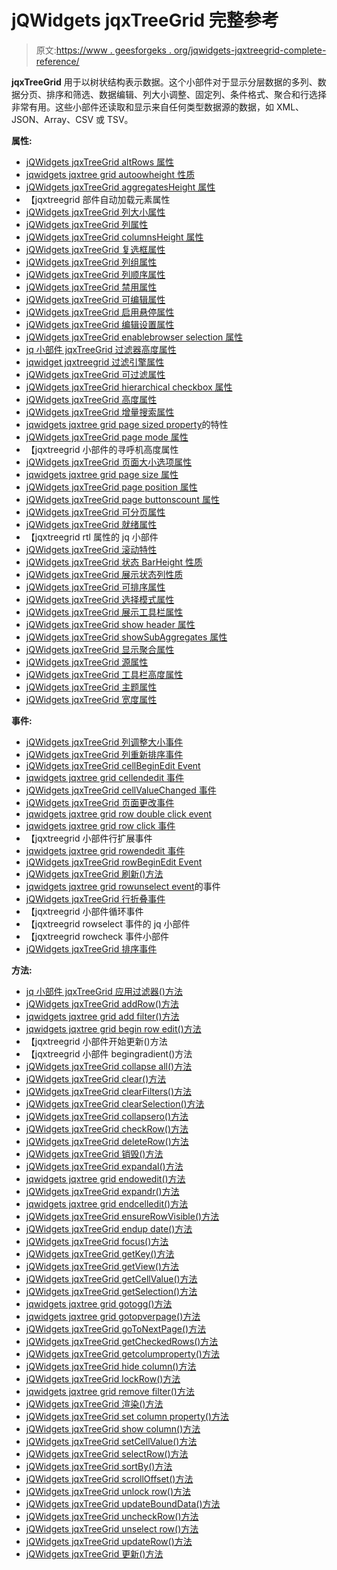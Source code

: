 # jQWidgets jqxTreeGrid 完整参考

> 原文:[https://www . geesforgeks . org/jqwidgets-jqxtreegrid-complete-reference/](https://www.geeksforgeeks.org/jqwidgets-jqxtreegrid-complete-reference/)

**jqxTreeGrid** 用于以树状结构表示数据。这个小部件对于显示分层数据的多列、数据分页、排序和筛选、数据编辑、列大小调整、固定列、条件格式、聚合和行选择非常有用。这些小部件还读取和显示来自任何类型数据源的数据，如 XML、JSON、Array、CSV 或 TSV。

**属性:**

*   [jQWidgets jqxTreeGrid altRows 属性](https://www.geeksforgeeks.org/jqwidgets-jqxtreegrid-altrows-property/)
*   [jqwidgets jqxtree grid autoowheight 性质](https://www.geeksforgeeks.org/jqwidgets-jqxtreegrid-autorowheight-property/)
*   [jQWidgets jqxTreeGrid aggregatesHeight 属性](https://www.geeksforgeeks.org/jqwidgets-jqxtreegrid-aggregatesheight-property/)
*   【jqxtreegrid 部件自动加载元素属性
*   [jQWidgets jqxTreeGrid 列大小属性](https://www.geeksforgeeks.org/jqwidgets-jqxtreegrid-columnsresize-property/)
*   [jQWidgets jqxTreeGrid 列属性](https://www.geeksforgeeks.org/jqwidgets-jqxtreegrid-columns-property/)
*   [jQWidgets jqxTreeGrid columnsHeight 属性](https://www.geeksforgeeks.org/jqwidgets-jqxtreegrid-columnsheight-property/)
*   [jQWidgets jqxTreeGrid 复选框属性](https://www.geeksforgeeks.org/jqwidgets-jqxtreegrid-checkboxes-property/)
*   [jQWidgets jqxTreeGrid 列组属性](https://www.geeksforgeeks.org/jqwidgets-jqxtreegrid-columngroups-property/)
*   [jQWidgets jqxTreeGrid 列顺序属性](https://www.geeksforgeeks.org/jqwidgets-jqxtreegrid-columnsreorder-property/)
*   [jQWidgets jqxTreeGrid 禁用属性](https://www.geeksforgeeks.org/jqwidgets-jqxtreegrid-disabled-property/)
*   [jQWidgets jqxTreeGrid 可编辑属性](https://www.geeksforgeeks.org/jqwidgets-jqxtreegrid-editable-property/)
*   [jQWidgets jqxTreeGrid 启用悬停属性](https://www.geeksforgeeks.org/jqwidgets-jqxtreegrid-enablehover-property/)
*   [jQWidgets jqxTreeGrid 编辑设置属性](https://www.geeksforgeeks.org/jqwidgets-jqxtreegrid-editsettings-property/)
*   [jQWidgets jqxTreeGrid enablebrowser selection 属性](https://www.geeksforgeeks.org/jqwidgets-jqxtreegrid-enablebrowserselection-property/)
*   [jq 小部件 jqxTreeGrid 过滤器高度属性](https://www.geeksforgeeks.org/jqwidgets-jqxtreegrid-filterheight-property/)
*   [jqwidget jqxtreegrid 过滤引擎属性](https://www.geeksforgeeks.org/jqwidgets-jqxtreegrid-filtermode-property/)
*   [jQWidgets jqxTreeGrid 可过滤属性](https://www.geeksforgeeks.org/jqwidgets-jqxtreegrid-filterable-property/)
*   [jQWidgets jqxTreeGrid hierarchical checkbox 属性](https://www.geeksforgeeks.org/jqwidgets-jqxtreegrid-hierarchicalcheckboxes-property/)
*   [jQWidgets jqxTreeGrid 高度属性](https://www.geeksforgeeks.org/jqwidgets-jqxtreegrid-height-property/)
*   [jQWidgets jqxTreeGrid 增量搜索属性](https://www.geeksforgeeks.org/jqwidgets-jqxtreegrid-incrementalsearch-property/)
*   [jqwidgets jqxtree grid page sized property](https://www.geeksforgeeks.org/jqwidgets-jqxtreegrid-pagesizemode-property/)的特性
*   [jQWidgets jqxTreeGrid page mode 属性](https://www.geeksforgeeks.org/jqwidgets-jqxtreegrid-pagermode-property/)
*   【jqxtreegrid 小部件的寻呼机高度属性
*   [jQWidgets jqxTreeGrid 页面大小选项属性](https://www.geeksforgeeks.org/jqwidgets-jqxtreegrid-pagesizeoptions-property/)
*   [jqwidgets jqxtree grid page size 属性](https://www.geeksforgeeks.org/jqwidgets-jqxtreegrid-pagesize-property/)
*   [jQWidgets jqxTreeGrid page position 属性](https://www.geeksforgeeks.org/jqwidgets-jqxtreegrid-pagerposition-property/)
*   [jQWidgets jqxTreeGrid page buttonscount 属性](https://www.geeksforgeeks.org/jqwidgets-jqxtreegrid-pagerbuttonscount-property/)
*   [jQWidgets jqxTreeGrid 可分页属性](https://www.geeksforgeeks.org/jqwidgets-jqxtreegrid-pageable-property/)
*   [jQWidgets jqxTreeGrid 就绪属性](https://www.geeksforgeeks.org/jqwidgets-jqxtreegrid-ready-property/)
*   【jqxtreegrid rtl 属性的 jq 小部件
*   [jQWidgets jqxTreeGrid 滚动特性](https://www.geeksforgeeks.org/jqwidgets-jqxtreegrid-scrollbarsize-property/)
*   [jQWidgets jqxTreeGrid 状态 BarHeight 性质](https://www.geeksforgeeks.org/jqwidgets-jqxtreegrid-statusbarheight-property/)
*   [jQWidgets jqxTreeGrid 展示状态列性质](https://www.geeksforgeeks.org/jqwidgets-jqxtreegrid-showstatusbar-property/)
*   [jQWidgets jqxTreeGrid 可排序属性](https://www.geeksforgeeks.org/jqwidgets-jqxtreegrid-sortable-property/)
*   [jQWidgets jqxTreeGrid 选择模式属性](https://www.geeksforgeeks.org/jqwidgets-jqxtreegrid-selectionmode-property/)
*   [jQWidgets jqxTreeGrid 展示工具栏属性](https://www.geeksforgeeks.org/jqwidgets-jqxtreegrid-showtoolbar-property/)
*   [jQWidgets jqxTreeGrid show header 属性](https://www.geeksforgeeks.org/jqwidgets-jqxtreegrid-showheader-property/)
*   [jQWidgets jqxTreeGrid showSubAggregates 属性](https://www.geeksforgeeks.org/jqwidgets-jqxtreegrid-showsubaggregates-property/)
*   [jQWidgets jqxTreeGrid 显示聚合属性](https://www.geeksforgeeks.org/jqwidgets-jqxtreegrid-showaggregates-property/)
*   [jQWidgets jqxTreeGrid 源属性](https://www.geeksforgeeks.org/jqwidgets-jqxtreegrid-source-property/)
*   [jQWidgets jqxTreeGrid 工具栏高度属性](https://www.geeksforgeeks.org/jqwidgets-jqxtreegrid-toolbarheight-property/)
*   [jQWidgets jqxTreeGrid 主题属性](https://www.geeksforgeeks.org/jqwidgets-jqxtreegrid-theme-property/)
*   [jQWidgets jqxTreeGrid 宽度属性](https://www.geeksforgeeks.org/jqwidgets-jqxtreegrid-width-property/)

**事件:**

*   [jQWidgets jqxTreeGrid 列调整大小事件](https://www.geeksforgeeks.org/jqwidgets-jqxtreegrid-columnresized-event/)
*   [jQWidgets jqxTreeGrid 列重新排序事件](https://www.geeksforgeeks.org/jqwidgets-jqxtreegrid-columnreordered-event/)
*   [jQWidgets jqxTreeGrid cellBeginEdit Event](https://www.geeksforgeeks.org/jqwidgets-jqxtreegrid-cellbeginedit-event/)
*   [jqwidgets jqxtree grid cellendedit 事件](https://www.geeksforgeeks.org/jqwidgets-jqxtreegrid-cellendedit-event/)
*   [jQWidgets jqxTreeGrid cellValueChanged 事件](https://www.geeksforgeeks.org/jqwidgets-jqxtreegrid-cellvaluechanged-event/)
*   [jQWidgets jqxTreeGrid 页面更改事件](https://www.geeksforgeeks.org/jqwidgets-jqxtreegrid-pagechanged-event/)
*   [jqwidgets jqxtree grid row double click event](https://www.geeksforgeeks.org/jqwidgets-jqxtreegrid-rowdoubleclick-event/)
*   [jqwidgets jqxtree grid row click 事件](https://www.geeksforgeeks.org/jqwidgets-jqxtreegrid-rowclick-event/)
*   【jqxtreegrid 小部件行扩展事件
*   [jqwidgets jqxtree grid rowendedit 事件](https://www.geeksforgeeks.org/jqwidgets-jqxtreegrid-rowendedit-event/)
*   [jQWidgets jqxTreeGrid rowBeginEdit Event](https://www.geeksforgeeks.org/jqwidgets-jqxtreegrid-rowbeginedit-event/)
*   [jQWidgets jqxTreeGrid 刷新()方法](https://www.geeksforgeeks.org/jqwidgets-jqxtreegrid-refresh-method/)
*   [jqwidgets jqxtree grid rowunselect event](https://www.geeksforgeeks.org/jqwidgets-jqxtreegrid-rowunselect-event/)的事件
*   [jQWidgets jqxTreeGrid 行折叠事件](https://www.geeksforgeeks.org/jqwidgets-jqxtreegrid-rowcollapse-event/)
*   【jqxtreegrid 小部件循环事件
*   【jqxtreegrid rowselect 事件的 jq 小部件
*   【jqxtreegrid rowcheck 事件小部件
*   [jQWidgets jqxTreeGrid 排序事件](https://www.geeksforgeeks.org/jqwidgets-jqxtreegrid-sort-event/)

**方法:**

*   [jq 小部件 jqxTreeGrid 应用过滤器()方法](https://www.geeksforgeeks.org/jqwidgets-jqxtreegrid-applyfilters-method/)
*   [jQWidgets jqxTreeGrid addRow()方法](https://www.geeksforgeeks.org/jqwidgets-jqxtreegrid-addrow-method/)
*   [jqwidgets jqxtree grid add filter()方法](https://www.geeksforgeeks.org/jqwidgets-jqxtreegrid-addfilter-method/)
*   [jqwidgets jqxtree grid begin row edit()方法](https://www.geeksforgeeks.org/jqwidgets-jqxtreegrid-beginrowedit-method/)
*   【jqxtreegrid 小部件开始更新()方法
*   【jqxtreegrid 小部件 begingradient()方法
*   [jQWidgets jqxTreeGrid collapse all()方法](https://www.geeksforgeeks.org/jqwidgets-jqxtreegrid-collapseall-method/)
*   [jQWidgets jqxTreeGrid clear()方法](https://www.geeksforgeeks.org/jqwidgets-jqxtreegrid-clear-method/)
*   [jQWidgets jqxTreeGrid clearFilters()方法](https://www.geeksforgeeks.org/jqwidgets-jqxtreegrid-clearfilters-method/)
*   [jQWidgets jqxTreeGrid clearSelection()方法](https://www.geeksforgeeks.org/jqwidgets-jqxtreegrid-clearselection-method/)
*   [jQWidgets jqxTreeGrid collapsero()方法](https://www.geeksforgeeks.org/jqwidgets-jqxtreegrid-collapserow-method/)
*   [jQWidgets jqxTreeGrid checkRow()方法](https://www.geeksforgeeks.org/jqwidgets-jqxtreegrid-checkrow-method/)
*   [jQWidgets jqxTreeGrid deleteRow()方法](https://www.geeksforgeeks.org/jqwidgets-jqxtreegrid-deleterow-method/)
*   [jQWidgets jqxTreeGrid 销毁()方法](https://www.geeksforgeeks.org/jqwidgets-jqxtreegrid-destroy-method/)
*   [jQWidgets jqxTreeGrid expandal()方法](https://www.geeksforgeeks.org/jqwidgets-jqxtreegrid-expandall-method/)
*   [jqwidgets jqxtree grid endowedit()方法](https://www.geeksforgeeks.org/jqwidgets-jqxtreegrid-endrowedit-method/)
*   [jQWidgets jqxTreeGrid expandr()方法](https://www.geeksforgeeks.org/jqwidgets-jqxtreegrid-expandrow-method/)
*   [jqwidgets jqxtree grid endcelledit()方法](https://www.geeksforgeeks.org/jqwidgets-jqxtreegrid-endcelledit-method/)
*   [jQWidgets jqxTreeGrid ensureRowVisible()方法](https://www.geeksforgeeks.org/jqwidgets-jqxtreegrid-ensurerowvisible-method/)
*   [jQWidgets jqxTreeGrid endup date()方法](https://www.geeksforgeeks.org/jqwidgets-jqxtreegrid-endupdate-method/)
*   [jQWidgets jqxTreeGrid focus()方法](https://www.geeksforgeeks.org/jqwidgets-jqxtreegrid-focus-method/)
*   [jQWidgets jqxTreeGrid getKey()方法](https://www.geeksforgeeks.org/jqwidgets-jqxtreegrid-getkey-method/)
*   [jQWidgets jqxTreeGrid getView()方法](https://www.geeksforgeeks.org/jqwidgets-jqxtreegrid-getview-method/)
*   [jQWidgets jqxTreeGrid getCellValue()方法](https://www.geeksforgeeks.org/jqwidgets-jqxtreegrid-getcellvalue-method/)
*   [jQWidgets jqxTreeGrid getSelection()方法](https://www.geeksforgeeks.org/jqwidgets-jqxtreegrid-getselection-method/)
*   [jqwidgets jqxtree grid gotogg()方法](https://www.geeksforgeeks.org/jqwidgets-jqxtreegrid-gotopage-method/)
*   [jqwidgets jqxtree grid gotopverpage()方法](https://www.geeksforgeeks.org/jqwidgets-jqxtreegrid-gotoprevpage-method/)
*   [jQWidgets jqxTreeGrid goToNextPage()方法](https://www.geeksforgeeks.org/jqwidgets-jqxtreegrid-gotonextpage-method/)
*   [jQWidgets jqxTreeGrid getCheckedRows()方法](https://www.geeksforgeeks.org/jqwidgets-jqxtreegrid-getcheckedrows-method/)
*   [jQWidgets jqxTreeGrid getcolumproperty()方法](https://www.geeksforgeeks.org/jqwidgets-jqxtreegrid-getcolumnproperty-method/)
*   [jQWidgets jqxTreeGrid hide column()方法](https://www.geeksforgeeks.org/jqwidgets-jqxtreegrid-hidecolumn-method/)
*   [jQWidgets jqxTreeGrid lockRow()方法](https://www.geeksforgeeks.org/jqwidgets-jqxtreegrid-lockrow-method/)
*   [jqwidgets jqxtree grid remove filter()方法](https://www.geeksforgeeks.org/jqwidgets-jqxtreegrid-removefilter-method/)
*   [jQWidgets jqxTreeGrid 渲染()方法](https://www.geeksforgeeks.org/jqwidgets-jqxtreegrid-render-method/)
*   [jQWidgets jqxTreeGrid set column property()方法](https://www.geeksforgeeks.org/jqwidgets-jqxtreegrid-setcolumnproperty-method/)
*   [jQWidgets jqxTreeGrid show column()方法](https://www.geeksforgeeks.org/jqwidgets-jqxtreegrid-showcolumn-method/)
*   [jQWidgets jqxTreeGrid setCellValue()方法](https://www.geeksforgeeks.org/jqwidgets-jqxtreegrid-setcellvalue-method/)
*   [jQWidgets jqxTreeGrid selectRow()方法](https://www.geeksforgeeks.org/jqwidgets-jqxtreegrid-selectrow-method/)
*   [jQWidgets jqxTreeGrid sortBy()方法](https://www.geeksforgeeks.org/jqwidgets-jqxtreegrid-sortby-method/)
*   [jQWidgets jqxTreeGrid scrollOffset()方法](https://www.geeksforgeeks.org/jqwidgets-jqxtreegrid-scrolloffset-method/)
*   [jQWidgets jqxTreeGrid unlock row()方法](https://www.geeksforgeeks.org/jqwidgets-jqxtreegrid-unlockrow-method/)
*   [jQWidgets jqxTreeGrid updateBoundData()方法](https://www.geeksforgeeks.org/jqwidgets-jqxtreegrid-updatebounddata-method/)
*   [jQWidgets jqxTreeGrid uncheckRow()方法](https://www.geeksforgeeks.org/jqwidgets-jqxtreegrid-uncheckrow-method/)
*   [jQWidgets jqxTreeGrid unselect row()方法](https://www.geeksforgeeks.org/jqwidgets-jqxtreegrid-unselectrow-method/)
*   [jQWidgets jqxTreeGrid updateRow()方法](https://www.geeksforgeeks.org/jqwidgets-jqxtreegrid-updaterow-method/)
*   [jQWidgets jqxTreeGrid 更新()方法](https://www.geeksforgeeks.org/jqwidgets-jqxtreegrid-updating-method/)
